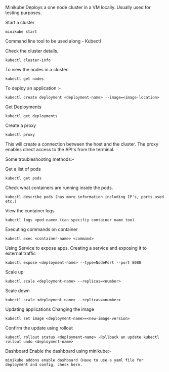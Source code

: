 Minikube
Deploys a one node cluster in a VM locally. Usually used for testing purposes.

Start a cluster
```
minikube start
```
Command line tool to be used along - Kubectl

Check the cluster details. 
```
kubectl cluster-info
```
To view the nodes in a cluster. 
```
kubectl get nodes
```

To deploy an application :- 
```
kubectl create deployment <deployment-name> --image=<image-location>

```
Get Deployments 

```
kubectl get deployments
```

Create a proxy 

```
kubectl proxy
```
This will create a connection between the host and the cluster. The proxy enables direct access to the API's from the terminal.

Some troubleshooting methods:- 

Get a list of pods 

```
kubectl get pods
```
Check what containers are running inside the pods.

```
kubectl describe pods (has more information including IP's, ports used etc.)
```
View the container logs

```
kubectl logs <pod-name> (can specifiy container name too)
```
Executing commands on container 

```
kubectl exec <container-name> <command>
```
Using Service to expose apps.
Creating a service and exposing it to external traffic 

```
kubectl expose <deployment-name> --type=NodePort --port 8080
```

Scale up 

```
kubectl scale <deployment-name> --replicas=<number>
```
Scale down 

```
kubectl scale <deployment-name> --replicas=<number>
```
Updating applications
Changing the image 

```
kubectl set image <deployment-name>=<new-image-version>
```
Confirm the update using rollout 

```
kubectl rollout status <deployment-name> -Rollback an update kubectl rollout undo <deployment-name>
```
Dashboard
Enable the dashboard using minikube:- 

```
minikube addons enable dashboard (Have to use a yaml file for deployment and config, check here.
```
